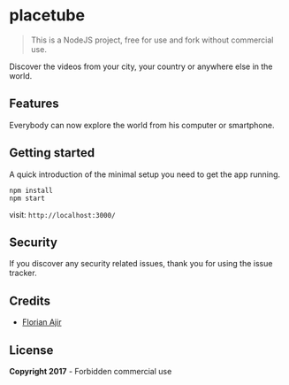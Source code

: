# placetube
> This is a NodeJS project, free for use and fork without commercial use.

Discover the videos from your city, your country or anywhere else in the world.

## Features

Everybody can now explore the world from his computer or smartphone.

## Getting started

A quick introduction of the minimal setup you need to get the app
running.

```shell
npm install
npm start
```
visit: `http://localhost:3000/`


## Security

If you discover any security related issues, thank you for using the issue tracker.

## Credits

- [Florian Ajir](https://github.com/florianajir)

## License
**Copyright 2017** - Forbidden commercial use
